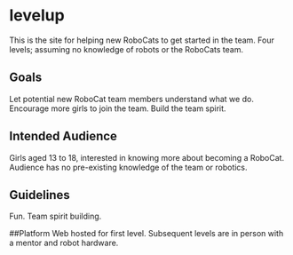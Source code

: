 # levelup
This is the site for helping new RoboCats to get started in the team.
Four levels; assuming no knowledge of robots or the RoboCats team.

## Goals
Let potential new RoboCat team members understand what we do.
Encourage more girls to join the team.
Build the team spirit.

## Intended Audience
Girls aged 13 to 18, interested in knowing more about becoming a RoboCat.
Audience has no pre-existing knowledge of the team or robotics.

## Guidelines
Fun.
Team spirit building.

##Platform
Web hosted for first level. Subsequent levels are in person with a mentor and
robot hardware.


# 
